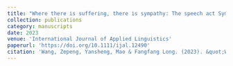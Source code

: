 ```yaml
---
title: "Where there is suffering, there is sympathy: The speech act Sympathize in learning Chinese as a foreign language"
collection: publications
category: manuscripts
date: 2023
venue: 'International Journal of Applied Linguistics'
paperurl: 'https://doi.org/10.1111/ijal.12490'
citation: 'Wang, Zepeng, Yansheng, Mao & Fangfang Long. (2023). &quot;Where there is suffering, there is sympathy: The speech act Sympathize in learning Chinese as a foreign language.&quot; <i>International Journal of Applied Linguistics</i>. 33(3).'
---
```

 
